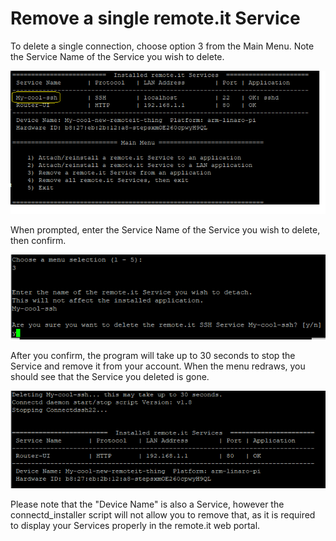 # Remove a single remote.it Service

To delete a single connection, choose option 3 from the Main Menu.  Note the Service Name of the Service you wish to delete.

![](../.gitbook/assets/image%20%2836%29.png)

When prompted, enter the Service Name of the Service you wish to delete, then confirm.

![](../.gitbook/assets/image%20%2837%29.png)

After you confirm, the program will take up to 30 seconds to stop the Service and remove it from your account.  When the menu redraws, you should see that the Service you deleted is gone.

![](../.gitbook/assets/image%20%2856%29.png)

Please note that the "Device Name" is also a Service, however the connectd\_installer script will not allow you to remove that, as it is required to display your Services properly in the remote.it web portal.

